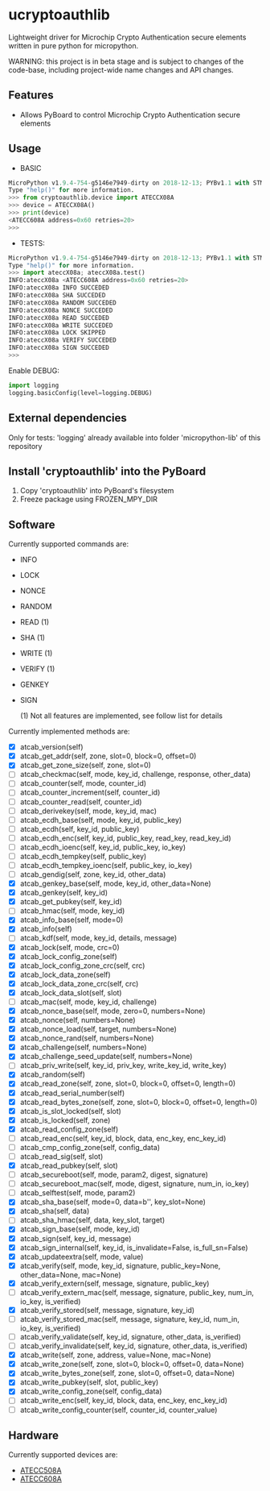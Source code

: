 # ucryptoauthlib

Lightweight driver for Microchip Crypto Authentication secure elements written in pure python for micropython.

WARNING: this project is in beta stage and is subject to changes of the
code-base, including project-wide name changes and API changes.

Features
---------------------

- Allows PyBoard to control Microchip Crypto Authentication secure elements

Usage
---------------------

- BASIC

```python
MicroPython v1.9.4-754-g5146e7949-dirty on 2018-12-13; PYBv1.1 with STM32F405RG
Type "help()" for more information.
>>> from cryptoauthlib.device import ATECCX08A
>>> device = ATECCX08A()
>>> print(device)
<ATECC608A address=0x60 retries=20>
>>>
```

- TESTS:

```python
MicroPython v1.9.4-754-g5146e7949-dirty on 2018-12-13; PYBv1.1 with STM32F405RG
Type "help()" for more information.
>>> import ateccX08a; ateccX08a.test()
INFO:ateccX08a <ATECC608A address=0x60 retries=20>
INFO:ateccX08a INFO SUCCEDED
INFO:ateccX08a SHA SUCCEDED
INFO:ateccX08a RANDOM SUCCEDED
INFO:ateccX08a NONCE SUCCEDED
INFO:ateccX08a READ SUCCEDED
INFO:ateccX08a WRITE SUCCEDED
INFO:ateccX08a LOCK SKIPPED
INFO:ateccX08a VERIFY SUCCEDED
INFO:ateccX08a SIGN SUCCEDED
>>> 
```

Enable DEBUG:
```python
import logging
logging.basicConfig(level=logging.DEBUG)
```

External dependencies
---------------------

Only for tests:
'logging' already available into folder 'micropython-lib' of this repository

Install 'cryptoauthlib' into the PyBoard
---------------------

1. Copy 'cryptoauthlib' into PyBoard's filesystem
2. Freeze package using FROZEN_MPY_DIR

Software
---------------------

Currently supported commands are:

* INFO
* LOCK
* NONCE
* RANDOM
* READ (1)
* SHA (1)
* WRITE (1)
* VERIFY (1)
* GENKEY
* SIGN

  (1) Not all features are implemented, see follow list for details

Currently implemented methods are:

- [x] atcab_version(self)
- [x] atcab_get_addr(self, zone, slot=0, block=0, offset=0)
- [x] atcab_get_zone_size(self, zone, slot=0)
- [ ] atcab_checkmac(self, mode, key_id, challenge, response,  other_data)
- [ ] atcab_counter(self, mode, counter_id)
- [ ] atcab_counter_increment(self, counter_id)
- [ ] atcab_counter_read(self, counter_id)
- [ ] atcab_derivekey(self, mode, key_id, mac)
- [ ] atcab_ecdh_base(self, mode, key_id, public_key)
- [ ] atcab_ecdh(self, key_id, public_key)
- [ ] atcab_ecdh_enc(self, key_id, public_key, read_key, read_key_id)
- [ ] atcab_ecdh_ioenc(self, key_id, public_key, io_key)
- [ ] atcab_ecdh_tempkey(self, public_key)
- [ ] atcab_ecdh_tempkey_ioenc(self, public_key, io_key)
- [ ] atcab_gendig(self, zone, key_id, other_data)
- [x] atcab_genkey_base(self, mode, key_id, other_data=None)
- [x] atcab_genkey(self, key_id)
- [x] atcab_get_pubkey(self, key_id)
- [ ] atcab_hmac(self, mode, key_id)
- [x] atcab_info_base(self, mode=0)
- [x] atcab_info(self)
- [ ] atcab_kdf(self, mode, key_id, details, message)
- [x] atcab_lock(self, mode, crc=0)
- [x] atcab_lock_config_zone(self)
- [x] atcab_lock_config_zone_crc(self, crc)
- [x] atcab_lock_data_zone(self)
- [x] atcab_lock_data_zone_crc(self, crc)
- [x] atcab_lock_data_slot(self, slot)
- [ ] atcab_mac(self, mode, key_id, challenge)
- [x] atcab_nonce_base(self, mode, zero=0, numbers=None)
- [x] atcab_nonce(self, numbers=None)
- [x] atcab_nonce_load(self, target, numbers=None)
- [x] atcab_nonce_rand(self, numbers=None)
- [x] atcab_challenge(self, numbers=None)
- [x] atcab_challenge_seed_update(self, numbers=None)
- [ ] atcab_priv_write(self, key_id, priv_key, write_key_id, write_key)
- [x] atcab_random(self)
- [x] atcab_read_zone(self, zone, slot=0, block=0, offset=0, length=0)
- [x] atcab_read_serial_number(self)
- [x] atcab_read_bytes_zone(self, zone, slot=0, block=0, offset=0, length=0)
- [x] atcab_is_slot_locked(self, slot)
- [x] atcab_is_locked(self, zone)
- [x] atcab_read_config_zone(self)
- [ ] atcab_read_enc(self, key_id, block, data, enc_key, enc_key_id)
- [ ] atcab_cmp_config_zone(self, config_data)
- [ ] atcab_read_sig(self, slot)
- [x] atcab_read_pubkey(self, slot)
- [ ] atcab_secureboot(self, mode, param2, digest, signature)
- [ ] atcab_secureboot_mac(self, mode, digest, signature, num_in, io_key)
- [ ] atcab_selftest(self, mode, param2)
- [x] atcab_sha_base(self, mode=0, data=b'', key_slot=None)
- [x] atcab_sha(self, data)
- [ ] atcab_sha_hmac(self, data, key_slot, target)
- [x] atcab_sign_base(self, mode, key_id)
- [x] atcab_sign(self, key_id, message)
- [x] atcab_sign_internal(self, key_id, is_invalidate=False, is_full_sn=False)
- [x] atcab_updateextra(self, mode, value)
- [x] atcab_verify(self, mode, key_id, signature, public_key=None, other_data=None, mac=None)
- [x] atcab_verify_extern(self, message, signature, public_key)
- [ ] atcab_verify_extern_mac(self, message, signature, public_key, num_in, io_key, is_verified)
- [x] atcab_verify_stored(self, message, signature, key_id)
- [ ] atcab_verify_stored_mac(self, message, signature, key_id, num_in, io_key, is_verified)
- [ ] atcab_verify_validate(self,  key_id, signature, other_data, is_verified)
- [ ] atcab_verify_invalidate(self,  key_id, signature, other_data, is_verified)
- [x] atcab_write(self, zone, address, value=None, mac=None)
- [x] atcab_write_zone(self, zone, slot=0, block=0, offset=0, data=None)
- [x] atcab_write_bytes_zone(self, zone, slot=0, offset=0, data=None)
- [x] atcab_write_pubkey(self, slot, public_key)
- [x] atcab_write_config_zone(self, config_data)
- [ ] atcab_write_enc(self, key_id, block, data, enc_key, enc_key_id)
- [ ] atcab_write_config_counter(self, counter_id, counter_value)

Hardware
---------------------

Currently supported devices are:

- [ATECC508A](http://www.microchip.com/ATECC508A)
- [ATECC608A](http://www.microchip.com/ATECC608A)
